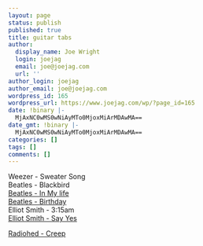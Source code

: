 ```yaml
---
layout: page
status: publish
published: true
title: guitar tabs
author:
  display_name: Joe Wright
  login: joejag
  email: joe@joejag.com
  url: ''
author_login: joejag
author_email: joe@joejag.com
wordpress_id: 165
wordpress_url: https://www.joejag.com/wp/?page_id=165
date: !binary |-
  MjAxNC0wMS0wNiAyMTo0MjoxMiArMDAwMA==
date_gmt: !binary |-
  MjAxNC0wMS0wNiAyMTo0MjoxMiArMDAwMA==
categories: []
tags: []
comments: []
---
```

<p>Weezer - Sweater Song<br />
Beatles - Blackbird<br />
<a href="http://www.fretplay.com/tabs/b/beatles/in_my_life-tab.shtml">Beatles - In My life</a><br />
<a href="http://www.xguitar.com/guitar-tabs/beatles/white_album/birthday.txt">Beatles - Birthday</a><br />
Elliot Smith - 3:15am<br />
<a href="http://www.guitaretab.com/s/smith-elliott/17721.html">Elliot Smith - Say Yes</a></p>
<p><a href=""http://tabs.ultimate-guitar.com/r/radiohead/creep_ver3_crd.htm">Radiohed - Creep</a></p>
